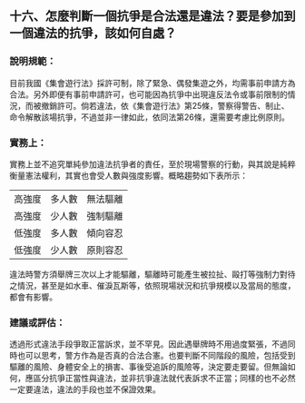 ## 十六、怎麼判斷一個抗爭是合法還是違法？要是參加到一個違法的抗爭，該如何自處？

### 說明規範：

目前我國《集會遊行法》採許可制，除了緊急、偶發集遊之外，均需事前申請方為合法。另外即便有事前申請許可，也可能因為抗爭中出現違反法令或事前限制的情況，而被撤銷許可。倘若違法，依《集會遊行法》第25條，警察得警告、制止、命令解散該場抗爭，不過並非一律如此，依同法第26條，還需要考慮比例原則。

### 實務上：

實務上並不追究單純參加違法抗爭者的責任，至於現場警察的行動，與其說是純粹衡量憲法權利，其實也會受人數與強度影響。概略趨勢如下表所示：

<table class="table table-bordered table-hover table-condensed">
  <tbody>
    <tr>
      <td>高強度</td>
      <td>多人數</td>
      <td>無法驅離</td>
    </tr>
    <tr>
      <td>高強度</td>
      <td>少人數</td>
      <td>強制驅離</td>
    </tr>
    <tr>
      <td>低強度</td>
      <td>多人數</td>
      <td>傾向容忍</td>
    </tr>
    <tr>
      <td>低強度</td>
      <td>少人數</td>
      <td>原則容忍</td>
    </tr>
  </tbody>
</table>

違法時警方須舉牌三次以上才能驅離，驅離時可能產生被拉扯、毆打等強制力對待之情況，甚至是如水車、催淚瓦斯等，依照現場狀況和抗爭規模以及當局的態度，都會有影響。

### 建議或評估：

透過形式違法手段爭取正當訴求，並不罕見。因此遇舉牌時不用過度緊張，不過同時也可以思考，警方作為是否真的合法合憲。也要判斷不同階段的風險，包括受到驅離的風險、身體安全上的損害、事後受追訴的風險等，決定要走要留。但無論如何，應區分抗爭正當性與違法，並非抗爭違法就代表訴求不正當；同樣的也不必然一定要違法，違法的手段也並不保證效果。
